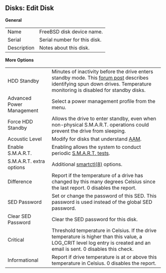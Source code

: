 ## Disks: Edit Disk

**General**

| | |
|-|-|
| Name | FreeBSD disk device name. |
| Serial | Serial number for this disk. |
| Description | Notes about this disk. |

**More Options**

| | |
|-|-|
| HDD Standby | Minutes of inactivity before the drive enters standby mode. This [forum post](https://forums.freenas.org/index.php?threads/how-to-find-out-if-a-drive-is-spinning-down-properly.2068/) describes identifying spun down drives. Temperature monitoring is disabled for standby disks. |
| Advanced Power Management | Select a power management profile from the menu. |
| Force HDD Standby | Allows the drive to enter standby, even when non-physical S.M.A.R.T. operations could prevent the drive from sleeping. |
| Acoustic Level | Modify for disks that understand [AAM](https://en.wikipedia.org/wiki/Automatic_acoustic_management). |
| Enable S.M.A.R.T. | Enabling allows the system to conduct periodic [S.M.A.R.T. tests](/hub/tasks/scheduled/smart/). |
| S.M.A.R.T. extra options | Additional [smartctl(8)](https://www.smartmontools.org/browser/trunk/smartmontools/smartctl.8.in) options. |
| Difference | Report if the temperature of a drive has changed by this many degrees Celsius since the last report. 0 disables the report. |
| SED Password | Set or change the password of this SED. This password is used instead of the global SED password. |
| Clear SED Password | Clear the SED password for this disk. |
| Critical | Threshold temperature in Celsius. If the drive temperature is higher than this value, a LOG_CRIT level log entry is created and an email is sent. 0 disables this check. |
| Informational | Report if drive temperature is at or above this temperature in Celsius. 0 disables the report. |